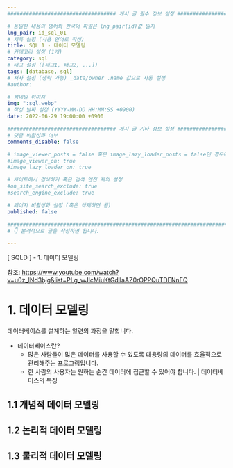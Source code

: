 ```yaml
---
################################### 게시 글 필수 정보 설정 ###################################

# 동일한 내용의 영어와 한국어 파일은 lng_pair(id)값 일치
lng_pair: id_sql_01
# 제목 설정 (사용 언어로 작성)
title: SQL 1 - 데이터 모델링
# 카테고리 설정 (1개)
category: sql 
# 태그 설정 ([태그1, 태그2, ...])
tags: [database, sql] 
# 저자 설정 (생략 가능) _data/owner .name 값으로 자동 설정
#author: 

# 섬네일 이미지
img: ":sql.webp" 
# 작성 날짜 설정 (YYYY-MM-DD HH:MM:SS +0900)
date: 2022-06-29 19:00:00 +0900

################################### 게시 글 기타 정보 설정 ###################################
# 댓글 비활성화 여부
comments_disable: false

# image_viewer_posts = false 혹은 image_lazy_loader_posts = false인 경우에만 사용
#image_viewer_on: true
#image_lazy_loader_on: true

# 사이트에서 검색하기 혹은 검색 엔진 제외 설정 
#on_site_search_exclude: true
#search_engine_exclude: true

# 페이지 비활성화 설정 (혹은 삭제하면 됨)
published: false

##########################################################################################
# 👇 본격적으로 글을 작성하면 됩니다. 

---
```

<!-- outline-start -->
[ SQLD ] - 1. 데이터 모델링

<!-- outline-end -->
참조: https://www.youtube.com/watch?v=u0z_lNd3bjg&list=PLg_wJlcMiuKtGdlIaAZ0rOPPQuTDENnEQ

# 1. 데이터 모델링
데이터베이스를 설계하는 일련의 과정을 말합니다.

* 데이터베이스란?
    * 많은 사람들이 많은 데이터를 사용할 수 있도록 대용량의 데이터를 효율적으로 관리해주는 프로그램입니다. 
    * 한 사람의 사용자는 원하는 순간 데이터에 접근할 수 있어야 합니다. 
| 데이터베이스의 특징


## 1.1 개념적 데이터 모델링


## 1.2 논리적 데이터 모델링


## 1.3 물리적 데이터 모델링
